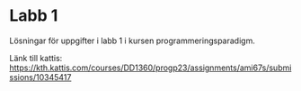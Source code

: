 # Labb 1

Lösningar för uppgifter i labb 1 i kursen programmeringsparadigm.

Länk till kattis:
https://kth.kattis.com/courses/DD1360/progp23/assignments/ami67s/submissions/10345417 